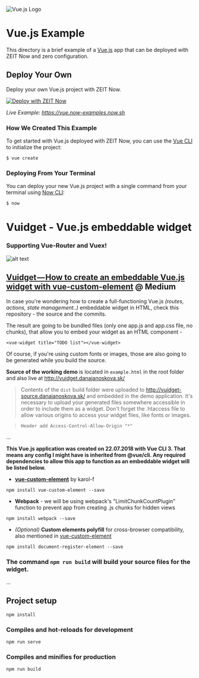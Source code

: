 ![Vue.js Logo](../.github/images/vue.svg)

# Vue.js Example

This directory is a brief example of a [Vue.js](https://vuejs.org/) app that can be deployed with ZEIT Now and zero configuration.

## Deploy Your Own

Deploy your own Vue.js project with ZEIT Now.

[![Deploy with ZEIT Now](https://zeit.co/button)](https://zeit.co/new/project?template=https://github.com/zeit/now-examples/tree/master/vue)

_Live Example: https://vue.now-examples.now.sh_

### How We Created This Example

To get started with Vue.js deployed with ZEIT Now, you can use the [Vue CLI](https://cli.vuejs.org/guide/creating-a-project.html#vue-create) to initialize the project:

```shell
$ vue create
```

### Deploying From Your Terminal

You can deploy your new Vue.js project with a single command from your terminal using [Now CLI](https://zeit.co/download):

```shell
$ now
```


# Vuidget -  Vue.js embeddable widget
### Supporting Vue-Router and Vuex!

![alt text](https://github.com/DJanoskova/Vuidget/blob/master/src/assets/img/logo.png)

## **[Vuidget — How to create an embeddable Vue.js widget with vue-custom-element](https://medium.com/@info_53938/vuidget-how-to-create-an-embeddable-vue-js-widget-with-vue-custom-element-674bdcb96b97)** @ Medium

In case you're wondering how to create a full-functioning Vue.js *(routes, actions, state management..)* embeddable widget in HTML, check this repository - the source and the commits.

The result are going to be bundled files (only one app.js and app.css file, no chunks), that allow you to embed your widget as an HTML component -

`<vue-widget title="TODO list"></vue-widget>`

Of course, if you're using custom fonts or images, those are also going to be generated while you build the source.

**Source of the working demo** is located in `example.html` in the root folder and also live at
http://vuidget.danajanoskova.sk/

> Contents of the `dist` build folder were uploaded to http://vuidget-source.danajanoskova.sk/ and embedded in the demo application. It's necessary to upload your generated files somewhere accessible in order to include them as a widget. Don't forget the .htaccess file to allow various origins to access your widget files, like fonts or images.

> `Header add Access-Control-Allow-Origin "*" `

...

**This Vue.js application was created on 22.07.2018 with Vue CLI 3. That means any config I might have is inherited from @vue/cli. Any required dependencies to allow this app to function as an embeddable widget will be listed below.**

* **[vue-custom-element](https://github.com/karol-f/vue-custom-element)** by karol-f

```
npm install vue-custom-element --save
```
* **Webpack** - we will be using webpack's "LimitChunkCountPlugin" function to prevent app from creating .js chunks for hidden views
```
npm install webpack --save
```

* *(Optional)* **Custom elements polyfill** for cross-browser compatibility, also mentioned in [vue-custom-element](https://github.com/karol-f/vue-custom-element)
```
npm install document-register-element --save
```

### The command `npm run build` will build your source files for the widget.

...

## Project setup
```
npm install
```

### Compiles and hot-reloads for development
```
npm run serve
```

### Compiles and minifies for production
```
npm run build
```

